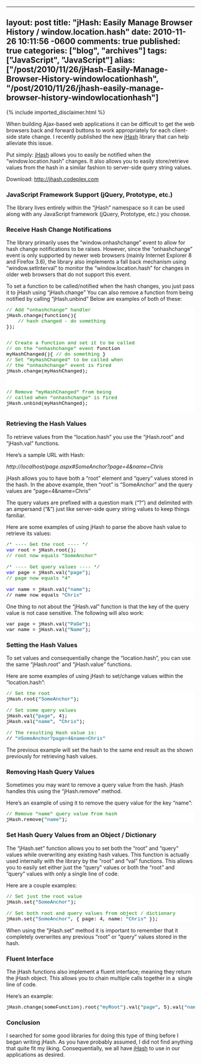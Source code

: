   ---
  layout: post
  title: "jHash: Easily Manage Browser History / window.location.hash"
  date: 2010-11-26 10:11:56 -0600
  comments: true
  published: true
  categories: ["blog", "archives"]
  tags: ["JavaScript", "JavaScript"]
  alias: ["/post/2010/11/26/jHash-Easily-Manage-Browser-History-windowlocationhash", "/post/2010/11/26/jhash-easily-manage-browser-history-windowlocationhash"]
  ---
<!-- more -->
{% include imported_disclaimer.html %}
<p>When building Ajax-based web applications it can be difficult to get the web browsers back and forward buttons to work appropriately for each client-side state change. I recently published the new <a href="http://jhash.codeplex.com">jHash</a> library that can help alleviate this issue.</p>  <p>Put simply: <a href="http://jhash.codeplex.com">jHash</a> allows you to easily be notified when the “window.location.hash” changes. It also allows you to easily store/retrieve values from the hash in a similar fashion to server-side query string values.</p>  <p>Download: <a href="http://jhash.codeplex.com">http://jhash.codeplex.com</a></p>  <h3>JavaScript Framework Support (jQuery, Prototype, etc.)</h3>  <p>The library lives entirely within the “jHash” namespace so it can be used along with any JavaScript framework (jQuery, Prototype, etc.) you choose.</p>  <h3>Receive Hash Change Notifications</h3>  <p>The library primarily uses the “window.onhashchange” event to allow for hash change notifications to be raises. However, since the “onhashchange” event is only supported by newer web browsers (mainly Internet Explorer 8 and Firefox 3.6), the library also implements a fall back mechanism using “window.setInterval” to monitor the “window.location.hash” for changes in older web browsers that do not support this event.</p>  <p>To set a function to be called/notified when the hash changes, you just pass it to jHash using “jHash.change” You can also remove a function from being notified by calling “jHash.unbind” Below are examples of both of these:</p>  <pre class="csharpcode"><span class="rem">// Add &quot;onhashchange&quot; handler</span>
jHash.change(function(){
    <span class="rem">// hash changed - do something</span>
});

<span class="rem">// Create a function and set it to be called</span>
<span class="rem">// on the &quot;onhashchange&quot; event</span>
function myHashChanged(){
    <span class="rem">// do something</span>
}
<span class="rem">// Set &quot;myHashChanged&quot; to be called when</span>
<span class="rem">// the &quot;onhashchange&quot; event is fired</span>
jHash.change(myHashChanged);

<span class="rem">// Remove &quot;myHashChanged&quot; from being</span>
<span class="rem">// called when &quot;onhashchange&quot; is fired</span>
jHash.unbind(myHashChanged);</pre>
<style type="text/css">
.csharpcode, .csharpcode pre
{
	font-size: small;
	color: black;
	font-family: consolas, "Courier New", courier, monospace;
	background-color: #ffffff;
	/*white-space: pre;*/
}
.csharpcode pre { margin: 0em; }
.csharpcode .rem { color: #008000; }
.csharpcode .kwrd { color: #0000ff; }
.csharpcode .str { color: #006080; }
.csharpcode .op { color: #0000c0; }
.csharpcode .preproc { color: #cc6633; }
.csharpcode .asp { background-color: #ffff00; }
.csharpcode .html { color: #800000; }
.csharpcode .attr { color: #ff0000; }
.csharpcode .alt 
{
	background-color: #f4f4f4;
	width: 100%;
	margin: 0em;
}
.csharpcode .lnum { color: #606060; }</style>

<h3>Retrieving the Hash Values</h3>

<p>To retrieve values from the “location.hash” you use the “jHash.root” and “jHash.val” functions.</p>

<p>Here’s a sample URL with Hash:</p>

<p><em>http://localhost/page.aspx#SomeAnchor?page=4&amp;name=Chris</em></p>

<p>jHash allows you to have both a “root” element and “query” values stored in the hash. In the above example, then “root” is “SomeAnchor” and the query values are “page=4&amp;name=Chris”</p>

<p>The query values are prefixed with a question mark (“?”) and delimited with an ampersand (“&amp;”) just like server-side query string values to keep things familiar.</p>

<p>Here are some examples of using jHash to parse the above hash value to retrieve its values:</p>

<pre class="csharpcode"><span class="rem">/* ---- Get the root ---- */</span>
<span class="kwrd">var</span> root = jHash.root();
<span class="rem">// root now equals &quot;SomeAnchor&quot;</span>

<span class="rem">/* ---- Get query values ---- */</span>
<span class="kwrd">var</span> page = jHash.val(<span class="str">&quot;page&quot;</span>);
<span class="rem">// page now equals &quot;4&quot;</span>

<span class="kwrd">var</span> name = jHash.val(<span class="str">&quot;name&quot;</span>);
// name now equals <span class="str">&quot;Chris&quot;</span></pre>

<p>One thing to not about the “jHash.val” function is that the key of the query value is not case sensitive. The following will also work:</p>

<pre class="csharpcode">var page = jHash.val(<span class="str">&quot;PaGe&quot;</span>);
var name = jHash.val(<span class="str">&quot;Name&quot;</span>);</pre>

<h3>Setting the Hash Values</h3>

<p>To set values and consequentially change the “location.hash”, you can use the same “jHash.root” and “jHash.value” functions.</p>

<p>Here are some examples of using jHash to set/change values within the “location.hash”:</p>

<pre class="csharpcode"><span class="rem">// Set the root</span>
jHash.root(<span class="str">&quot;SomeAnchor&quot;</span>);

<span class="rem">// Set some query values</span>
jHash.val(<span class="str">&quot;page&quot;</span>, 4);
jHash.val(<span class="str">&quot;name&quot;</span>, <span class="str">&quot;Chris&quot;</span>);

<span class="rem">// The resulting Hash value is:</span>
// <span class="str">&quot;#SomeAnchor?page=4&amp;name=Chris&quot;</span></pre>

<p>The previous example will set the hash to the same end result as the shown previously for retrieving hash values.</p>

<h3>Removing Hash Query Values</h3>

<p>Sometimes you may want to remove a query value from the hash. jHash handles this using the “jHash.remove” method.</p>

<p>Here’s an example of using it to remove the query value for the key “name”:</p>

<pre class="csharpcode"><span class="rem">// Remove &quot;name&quot; query value from hash</span>
jHash.remove(<span class="str">&quot;name&quot;</span>);</pre>

<h3>Set Hash Query Values from an Object / Dictionary</h3>

<p>The “jHash.set” function allows you to set both the “root” and “query” values while overwriting any existing hash values. This function is actually used internally with the library by the “root” and “val” functions. This allows you to easily set either just the “query” values or both the “root” and “query” values with only a single line of code.</p>

<p>Here are a couple examples:</p>

<pre class="csharpcode"><span class="rem">// Set just the root value</span>
jHash.set(<span class="str">&quot;SomeAnchor&quot;</span>);

<span class="rem">// Set both root and query values from object / dictionary</span>
jHash.set(<span class="str">&quot;SomeAnchor&quot;</span>, { page: 4, name: <span class="str">&quot;Chris&quot;</span> });</pre>

<p>When using the “jHash.set” method it is important to remember that it completely overwrites any previous “root” or “query” values stored in the hash.</p>

<h3>Fluent Interface</h3>

<p>The jHash functions also implement a fluent interface; meaning they return the jHash object. This allows you to chain multiple calls together in a&#160; single line of code.</p>

<p>Here’s an example:</p>

<pre class="csharpcode">jHash.change(someFunction).root(<span class="str">&quot;myRoot&quot;</span>).val(<span class="str">&quot;page&quot;</span>, 5).val(<span class="str">&quot;name&quot;</span>, <span class="str">&quot;Chris&quot;</span>);</pre>

<h3>Conclusion</h3>

<p>I searched for some good libraries for doing this type of thing before I began writing jHash. As you have probably assumed, I did not find anything that quite fit my liking. Consequentially, we all have <a href="http://jhash.codeplex.com">jHash</a> to use in our applications as desired.</p>

